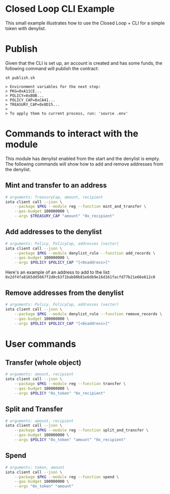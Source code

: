 # Closed Loop CLI Example

This small example illustrates how to use the Closed Loop + CLI for a simple token with denylist.

# Publish

Given that the CLI is set up, an account is created and has some funds, the following command will publish the contract:

```
sh publish.sh

> Environment variables for the next step:
> PKG=0xA11CE...
> POLICY=0xBOB...
> POLICY_CAP=0xCA41...
> TREASURY_CAP=0x0D15...
>
> To apply them to current process, run: 'source .env'
```

# Commands to interact with the module

This module has denylist enabled from the start and the denylist is empty. The following commands will show how to add and remove addresses from the denylist.

## Mint and transfer to an address

```bash
# arguments: TreasuryCap, amount, recipient
iota client call --json \
    --package $PKG --module reg --function mint_and_transfer \
    --gas-budget 100000000 \
    --args $TREASURY_CAP "amount" "0x_recipient"
```

## Add addresses to the denylist

```bash
# arguments: Policy, PolicyCap, addresses (vector)
iota client call --json \
    --package $PKG --module denylist_rule --function add_records \
    --gas-budget 100000000 \
    --args $POLICY $POLICY_CAP "[<0xaddress>]"
```

Here's an example of an address to add to the list: `0x2df4fa8165dd5667f2d0c63f1bab80b81e6db9e16d161facfd77b21e66e612c0`

## Remove addresses from the denylist

```bash
# arguments: Policy, PolicyCap, addresses (vector)
iota client call --json \
    --package $PKG --module denylist_rule --function remove_records \
    --gas-budget 100000000 \
    --args $POLICY $POLICY_CAP "[<0xaddress>]"
```

# User commands

## Transfer (whole object)

```bash
# arguments: amount, recipient
iota client call --json \
    --package $PKG --module reg --function transfer \
    --gas-budget 100000000 \
    --args $POLICY "0x_token" "0x_recipient"
```

## Split and Transfer

```bash
# arguments: amount, recipient
iota client call --json \
    --package $PKG --module reg --function split_and_transfer \
    --gas-budget 100000000 \
    --args $POLICY "0x_token" "amount" "0x_recipient"
```

## Spend

```bash
# arguments: token, amount
iota client call --json \
    --package $PKG --module reg --function spend \
    --gas-budget 100000000 \
    --args "0x_token" "amount"
```
